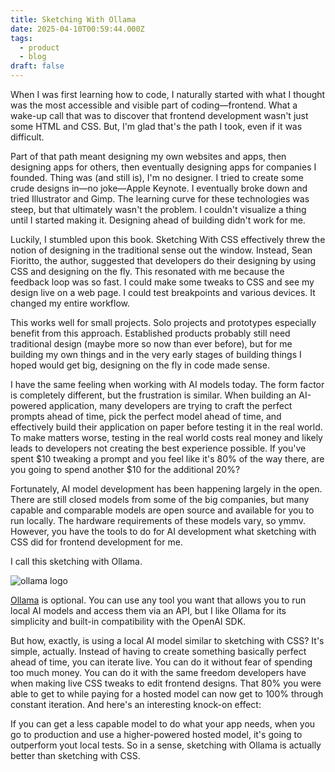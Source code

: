```yaml
---
title: Sketching With Ollama
date: 2025-04-10T00:59:44.000Z
tags:
  - product
  - blog
draft: false
---
```

When I was first learning how to code, I naturally started with what I thought was the most accessible and visible part of coding—frontend. What a wake-up call that was to discover that frontend development wasn't just some HTML and CSS. But, I'm glad that's the path I took, even if it was difficult. 

Part of that path meant designing my own websites and apps, then designing apps for others, then eventually designing apps for companies I founded. Thing was (and still is), I'm no designer. I tried to create some crude designs in—no joke—Apple Keynote. I eventually broke down and tried Illustrator and Gimp. The learning curve for these technologies was steep, but that ultimately wasn't the problem. I couldn't visualize a thing until I started making it. Designing ahead of building didn't work for me. 

Luckily, I stumbled upon this book. Sketching With CSS effectively threw the notion of designing in the traditional sense out the window. Instead, Sean Fioritto, the author, suggested that developers do their designing by using CSS and designing on the fly. This resonated with me because the feedback loop was so fast. I could make some tweaks to CSS and see my design live on a web page. I could test breakpoints and various devices. It changed my entire workflow. 

This works well for small projects. Solo projects and prototypes especially benefit from this approach. Established products probably still need traditional design (maybe more so now than ever before), but for me building my own things and in the very early stages of building things I hoped would get big, designing on the fly in code made sense. 

I have the same feeling when working with AI models today. The form factor is completely different, but the frustration is similar. When building an AI-powered application, many developers are trying to craft the perfect prompts ahead of time, pick the perfect model ahead of time, and effectively build their application on paper before testing it in the real world. To make matters worse, testing in the real world costs real money and likely leads to developers not creating the best experience possible. If you've spent $10 tweaking a prompt and you feel like it's 80% of the way there, are you going to spend another $10 for the additional 20%?

Fortunately, AI model development has been happening largely in the open. There are still closed models from some of the big companies, but many capable and comparable models are open source and available for you to run locally. The hardware requirements of these models vary, so ymmv. However, you have the tools to do for AI development what sketching with CSS did for frontend development for me. 

I call this sketching with Ollama. 

![ollama logo](https://ivory-able-albatross-931.mypinata.cloud/ipfs/bafkreic4kuufatbqpu2k6ucphg6e44ah2l3pghxabwvwthgjcwcndl4kzi)

[Ollama](https://ollama.com) is optional. You can use any tool you want that allows you to run local AI models and access them via an API, but I like Ollama for its simplicity and built-in compatibility with the OpenAI SDK. 

But how, exactly, is using a local AI model similar to sketching with CSS? It's simple, actually. Instead of having to create something basically perfect ahead of time, you can iterate live. You can do it without fear of spending too much money. You can do it with the same freedom developers have when making live CSS tweaks to edit frontend designs. That 80% you were able to get to while paying for a hosted model can now get to 100% through constant iteration. And here's an interesting knock-on effect: 

If you can get a less capable model to do what your app needs, when you go to production and use a higher-powered hosted model, it's going to outperform yout local tests. So in a sense, sketching with Ollama is actually better than sketching with CSS. 